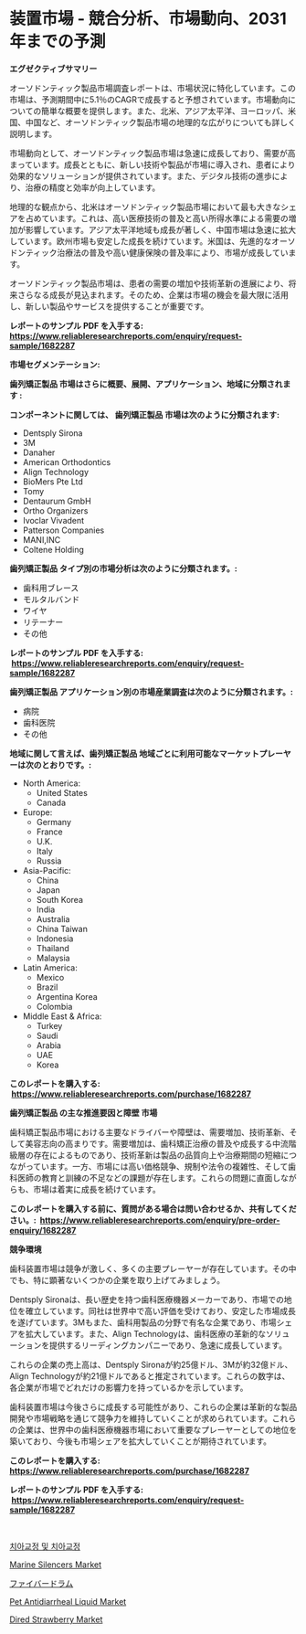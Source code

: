 <p><h1>装置市場 - 競合分析、市場動向、2031年までの予測</h1></p><p><strong>エグゼクティブサマリー</strong></p>
<p><p>オーソドンティック製品市場調査レポートは、市場状況に特化しています。この市場は、予測期間中に5.1％のCAGRで成長すると予想されています。市場動向についての簡単な概要を提供します。また、北米、アジア太平洋、ヨーロッパ、米国、中国など、オーソドンティック製品市場の地理的な広がりについても詳しく説明します。</p><p>市場動向として、オーソドンティック製品市場は急速に成長しており、需要が高まっています。成長とともに、新しい技術や製品が市場に導入され、患者により効果的なソリューションが提供されています。また、デジタル技術の進歩により、治療の精度と効率が向上しています。</p><p>地理的な観点から、北米はオーソドンティック製品市場において最も大きなシェアを占めています。これは、高い医療技術の普及と高い所得水準による需要の増加が影響しています。アジア太平洋地域も成長が著しく、中国市場は急速に拡大しています。欧州市場も安定した成長を続けています。米国は、先進的なオーソドンティック治療法の普及や高い健康保険の普及率により、市場が成長しています。</p><p>オーソドンティック製品市場は、患者の需要の増加や技術革新の進展により、将来さらなる成長が見込まれます。そのため、企業は市場の機会を最大限に活用し、新しい製品やサービスを提供することが重要です。</p></p>
<p><strong>レポートのサンプル PDF を入手する: <a href="https://www.reliableresearchreports.com/enquiry/request-sample/1682287">https://www.reliableresearchreports.com/enquiry/request-sample/1682287</a></strong></p>
<p><strong>市場セグメンテーション:</strong></p>
<p><strong> 歯列矯正製品 市場はさらに概要、展開、アプリケーション、地域に分類されます :</strong></p>
<p><strong>コンポーネントに関しては、 歯列矯正製品 市場は次のように分類されます: &nbsp;</strong></p>
<p><ul><li>Dentsply Sirona</li><li>3M</li><li>Danaher</li><li>American Orthodontics</li><li>Align Technology</li><li>BioMers Pte Ltd</li><li>Tomy</li><li>Dentaurum GmbH</li><li>Ortho Organizers</li><li>Ivoclar Vivadent</li><li>Patterson Companies</li><li>MANI,INC</li><li>Coltene Holding</li></ul></p>
<p><strong> 歯列矯正製品 タイプ別の市場分析は次のように分類されます。:</strong></p>
<p><ul><li>歯科用ブレース</li><li>モルタルバンド</li><li>ワイヤ</li><li>リテーナー</li><li>その他</li></ul></p>
<p><strong>レポートのサンプル PDF を入手する: &nbsp;<a href="https://www.reliableresearchreports.com/enquiry/request-sample/1682287">https://www.reliableresearchreports.com/enquiry/request-sample/1682287</a></strong></p>
<p><strong> 歯列矯正製品 アプリケーション別の市場産業調査は次のように分類されます。:</strong></p>
<p><ul><li>病院</li><li>歯科医院</li><li>その他</li></ul></p>
<p><strong>地域に関して言えば、歯列矯正製品 地域ごとに利用可能なマーケットプレーヤーは次のとおりです。:</strong></p>
<p><ul>
    <li>
        North America:
        <ul>
            <li>United States</li>
            <li>Canada</li>
        </ul>
    </li>
    <li>
        Europe:
        <ul>
            <li>Germany</li>
            <li>France</li>
            <li>U.K.</li>
            <li>Italy</li>
            <li>Russia</li>
        </ul>
    </li>
    <li>
        Asia-Pacific:
        <ul>
            <li>China</li>
            <li>Japan</li>
            <li>South Korea</li>
            <li>India</li>
            <li>Australia</li>
            <li>China Taiwan</li>
            <li>Indonesia</li>
            <li>Thailand</li>
            <li>Malaysia</li>
        </ul>
    </li>
    <li>
        Latin America:
        <ul>
            <li>Mexico</li>
            <li>Brazil</li>
            <li>Argentina Korea</li>
            <li>Colombia</li>
        </ul>
    </li>
    <li>
        Middle East & Africa:
        <ul>
            <li>Turkey</li>
            <li>Saudi</li>
            <li>Arabia</li>
            <li>UAE</li>
            <li>Korea</li>
        </ul>
    </li>
    </ul></p>
<p><strong>このレポートを購入する: &nbsp;<a href="https://www.reliableresearchreports.com/purchase/1682287">https://www.reliableresearchreports.com/purchase/1682287</a></strong></p>
<p><strong>歯列矯正製品 の主な推進要因と障壁 市場</strong></p>
<p><p>歯科矯正製品市場における主要なドライバーや障壁は、需要増加、技術革新、そして美容志向の高まりです。需要増加は、歯科矯正治療の普及や成長する中流階級層の存在によるものであり、技術革新は製品の品質向上や治療期間の短縮につながっています。一方、市場には高い価格競争、規制や法令の複雑性、そして歯科医師の教育と訓練の不足などの課題が存在します。これらの問題に直面しながらも、市場は着実に成長を続けています。</p></p>
<p><strong>このレポートを購入する前に、質問がある場合は問い合わせるか、共有してください。:&nbsp; <a href="https://www.reliableresearchreports.com/enquiry/pre-order-enquiry/1682287">https://www.reliableresearchreports.com/enquiry/pre-order-enquiry/1682287</a></strong></p>
<p><strong>競争環境</strong></p>
<p><p>歯科装置市場は競争が激しく、多くの主要プレーヤーが存在しています。その中でも、特に顕著ないくつかの企業を取り上げてみましょう。</p><p>Dentsply Sironaは、長い歴史を持つ歯科医療機器メーカーであり、市場での地位を確立しています。同社は世界中で高い評価を受けており、安定した市場成長を遂げています。3Mもまた、歯科用製品の分野で有名な企業であり、市場シェアを拡大しています。また、Align Technologyは、歯科医療の革新的なソリューションを提供するリーディングカンパニーであり、急速に成長しています。</p><p>これらの企業の売上高は、Dentsply Sironaが約25億ドル、3Mが約32億ドル、Align Technologyが約21億ドルであると推定されています。これらの数字は、各企業が市場でどれだけの影響力を持っているかを示しています。</p><p>歯科装置市場は今後さらに成長する可能性があり、これらの企業は革新的な製品開発や市場戦略を通じて競争力を維持していくことが求められています。これらの企業は、世界中の歯科医療機器市場において重要なプレーヤーとしての地位を築いており、今後も市場シェアを拡大していくことが期待されています。</p></p>
<p><strong>このレポートを購入する: &nbsp; <a href="https://www.reliableresearchreports.com/purchase/1682287">https://www.reliableresearchreports.com/purchase/1682287</a></strong></p>
<p><strong>レポートのサンプル PDF を入手する: &nbsp;<a href="https://www.reliableresearchreports.com/enquiry/request-sample/1682287">https://www.reliableresearchreports.com/enquiry/request-sample/1682287</a></strong><strong></strong></p>
<p>&nbsp;</p>
<p><p><a href="https://github.com/vsr06p4p49/Market-Research-Report-List-1/blob/main/5138523185531.md">치아교정 및 치아교정</a></p><p><a href="https://view.publitas.com/reportprime-1/marine-silencers-market-research-report-forecasted-for-period-from-2024-2031-by-market-type-market-application-and-region/">Marine Silencers Market</a></p><p><a href="https://github.com/mreklxf44233/Market-Research-Report-List-1/blob/main/7940231185535.md">ファイバードラム</a></p><p><a href="https://gentle-editor-9db.notion.site/Pet-Antidiarrheal-Liquid-Market-Dynamics-2024-2031-Also-about-Its-Market-Trends-Projections-and-O-f3f0a3333ceb44b4b91a467c73f6b328">Pet Antidiarrheal Liquid Market</a></p><p><a href="https://frill-swim-3cd.notion.site/Global-Dired-Strawberry-Market-by-Types-Applications-and-Major-Players-with-Regional-Growth-Rate--14a14526416a4d5d9e6cf2282fff61f4">Dired Strawberry Market</a></p></p>